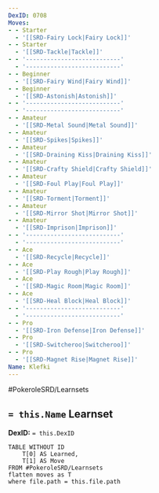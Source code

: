 ```yaml
---
DexID: 0708
Moves:
- - Starter
  - '[[SRD-Fairy Lock|Fairy Lock]]'
- - Starter
  - '[[SRD-Tackle|Tackle]]'
- - '---------------------------'
  - '---------------------------'
- - Beginner
  - '[[SRD-Fairy Wind|Fairy Wind]]'
- - Beginner
  - '[[SRD-Astonish|Astonish]]'
- - '---------------------------'
  - '---------------------------'
- - Amateur
  - '[[SRD-Metal Sound|Metal Sound]]'
- - Amateur
  - '[[SRD-Spikes|Spikes]]'
- - Amateur
  - '[[SRD-Draining Kiss|Draining Kiss]]'
- - Amateur
  - '[[SRD-Crafty Shield|Crafty Shield]]'
- - Amateur
  - '[[SRD-Foul Play|Foul Play]]'
- - Amateur
  - '[[SRD-Torment|Torment]]'
- - Amateur
  - '[[SRD-Mirror Shot|Mirror Shot]]'
- - Amateur
  - '[[SRD-Imprison|Imprison]]'
- - '---------------------------'
  - '---------------------------'
- - Ace
  - '[[SRD-Recycle|Recycle]]'
- - Ace
  - '[[SRD-Play Rough|Play Rough]]'
- - Ace
  - '[[SRD-Magic Room|Magic Room]]'
- - Ace
  - '[[SRD-Heal Block|Heal Block]]'
- - '---------------------------'
  - '---------------------------'
- - Pro
  - '[[SRD-Iron Defense|Iron Defense]]'
- - Pro
  - '[[SRD-Switcheroo|Switcheroo]]'
- - Pro
  - '[[SRD-Magnet Rise|Magnet Rise]]'
Name: Klefki
---
```


#PokeroleSRD/Learnsets

## `= this.Name` Learnset

**DexID:** `= this.DexID`

```dataview
TABLE WITHOUT ID
    T[0] AS Learned,
    T[1] AS Move
FROM #PokeroleSRD/Learnsets
flatten moves as T
where file.path = this.file.path
```
